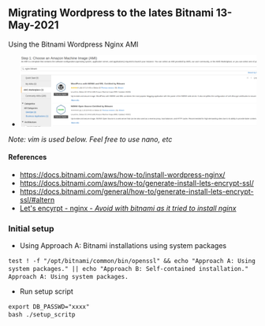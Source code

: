 ## Migrating Wordpress to the lates Bitnami 13-May-2021

Using the Bitnami Wordpress Nginx AMI

* ![bitnami images](screenshots/nginx_bitnami.png) 

*Note: vim is used below.  Feel free to use nano, etc*

#### References
* https://docs.bitnami.com/aws/how-to/install-wordpress-nginx/
* https://docs.bitnami.com/aws/how-to/generate-install-lets-encrypt-ssl/
* https://docs.bitnami.com/general/how-to/generate-install-lets-encrypt-ssl/#altern
* [Let's encyrpt - nginx - *Avoid with bitnami as it tried to install nginx*](https://www.nginx.com/blog/using-free-ssltls-certificates-from-lets-encrypt-with-nginx/)

### Initial setup

* Using Approach A: Bitnami installations using system packages
```
test ! -f "/opt/bitnami/common/bin/openssl" && echo "Approach A: Using system packages." || echo "Approach B: Self-contained installation."
Approach A: Using system packages.
```

* Run setup script
```
export DB_PASSWD="xxxx"
bash ./setup_scritp
```
